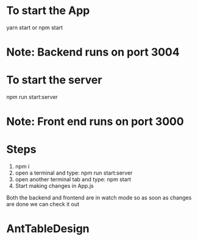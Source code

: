 # To start the App

yarn start or npm start

# Note: Backend runs on port 3004

# To start the server

npm run start:server

# Note: Front end runs on port 3000

# Steps

1. npm i
2. open a terminal and type: npm run start:server
3. open another terminal tab and type: npm start
4. Start making changes in App.js

Both the backend and frontend are in watch mode so as soon as changes are done we can check it out
# AntTableDesign
